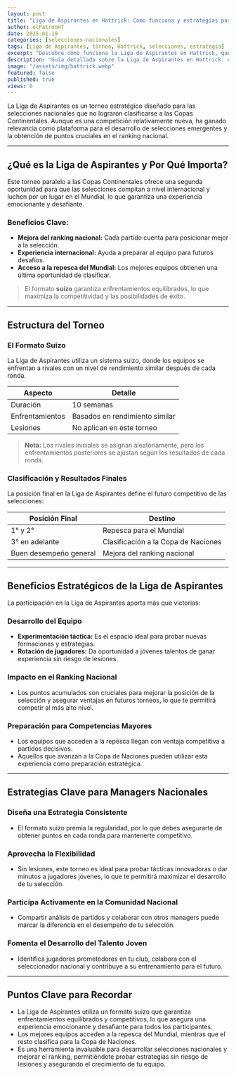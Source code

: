 ```yaml
---
layout: post
title: "Liga de Aspirantes en Hattrick: Cómo funciona y estrategias para ganar"
author: elPatronHT
date: 2025-01-19
categories: [selecciones-nacionales]
tags: [Liga de Aspirantes, torneo, Hattrick, selecciones, estrategia]
excerpt: "Descubre cómo funciona la Liga de Aspirantes en Hattrick, qué impacto tiene en la selección nacional y qué estrategias usar para maximizar el rendimiento de tu equipo."
description: "Guía detallada sobre la Liga de Aspirantes en Hattrick: estructura del torneo, beneficios para las selecciones y estrategias clave para el éxito."
image: "/assets/img/hattrick.webp"
featured: false
published: true
views: 0
---
```


La Liga de Aspirantes es un torneo estratégico diseñado para las selecciones nacionales que no lograron clasificarse a las Copas Continentales. Aunque es una competición relativamente nueva, ha ganado relevancia como plataforma para el desarrollo de selecciones emergentes y la obtención de puntos cruciales en el ranking nacional.

---

## ¿Qué es la Liga de Aspirantes y Por Qué Importa?

Este torneo paralelo a las Copas Continentales ofrece una segunda oportunidad para que las selecciones compitan a nivel internacional y luchen por un lugar en el Mundial, lo que garantiza una experiencia emocionante y desafiante.

### Beneficios Clave:

- **Mejora del ranking nacional:** Cada partido cuenta para posicionar mejor a la selección.
- **Experiencia internacional:** Ayuda a preparar al equipo para futuros desafíos.
- **Acceso a la repesca del Mundial:** Los mejores equipos obtienen una última oportunidad de clasificar.

> El formato **suizo** garantiza enfrentamientos equilibrados, lo que maximiza la competitividad y las posibilidades de éxito.

---

## Estructura del Torneo

### El Formato Suizo

La Liga de Aspirantes utiliza un sistema suizo, donde los equipos se enfrentan a rivales con un nivel de rendimiento similar después de cada ronda.

| **Aspecto**     | **Detalle**                    |
| --------------- | ------------------------------ |
| Duración        | 10 semanas                     |
| Enfrentamientos | Basados en rendimiento similar |
| Lesiones        | No aplican en este torneo      |

> **Nota:** Los rivales iniciales se asignan aleatoriamente, pero los enfrentamientos posteriores se ajustan según los resultados de cada ronda.

### Clasificación y Resultados Finales

La posición final en la Liga de Aspirantes define el futuro competitivo de las selecciones:

| **Posición Final**     | **Destino**                         |
| ---------------------- | ----------------------------------- |
| 1° y 2°                | Repesca para el Mundial             |
| 3° en adelante         | Clasificación a la Copa de Naciones |
| Buen desempeño general | Mejora del ranking nacional         |

---

## Beneficios Estratégicos de la Liga de Aspirantes

La participación en la Liga de Aspirantes aporta más que victorias:

### Desarrollo del Equipo

- **Experimentación táctica:** Es el espacio ideal para probar nuevas formaciones y estrategias.
- **Rotación de jugadores:** Da oportunidad a jóvenes talentos de ganar experiencia sin riesgo de lesiones.

### Impacto en el Ranking Nacional

- Los puntos acumulados son cruciales para mejorar la posición de la selección y asegurar ventajas en futuros torneos, lo que te permitirá competir al más alto nivel.

### Preparación para Competencias Mayores

- Los equipos que acceden a la repesca llegan con ventaja competitiva a partidos decisivos.
- Aquellos que avanzan a la Copa de Naciones pueden utilizar esta experiencia como preparación estratégica.

---

## Estrategias Clave para Managers Nacionales

### Diseña una Estrategia Consistente

- El formato suizo premia la regularidad, por lo que debes asegurarte de obtener puntos en cada ronda para mantenerte competitivo.

### Aprovecha la Flexibilidad

- Sin lesiones, este torneo es ideal para probar tácticas innovadoras o dar minutos a jugadores jóvenes, lo que te permitirá maximizar el desarrollo de tu selección.

### Participa Activamente en la Comunidad Nacional

- Compartir análisis de partidos y colaborar con otros managers puede marcar la diferencia en el desempeño de tu selección.

### Fomenta el Desarrollo del Talento Joven

- Identifica jugadores prometedores en tu club, colabora con el seleccionador nacional y contribuye a su entrenamiento para el futuro.

---

## Puntos Clave para Recordar

- La Liga de Aspirantes utiliza un formato suizo que garantiza enfrentamientos equilibrados y competitivos, lo que asegura una experiencia emocionante y desafiante para todos los participantes.
- Los mejores equipos acceden a la repesca del Mundial, mientras que el resto clasifica para la Copa de Naciones.
- Es una herramienta invaluable para desarrollar selecciones nacionales y mejorar el ranking, permitiéndote probar estrategias sin riesgo de lesiones y asegurando el crecimiento de tu equipo.
